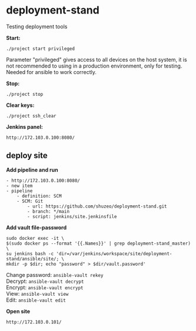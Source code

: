 # deployment-stand

Testing deployment tools

**Start:**

    ./project start privileged

Parameter "privileged" gives access to all devices on the host system, it is not recommended to using in a production environment, only for testing. Needed for ansible to work correctly.

**Stop:**

    ./project stop

**Clear keys:**

    ./project ssh_clear

**Jenkins panel:**

    http://172.103.0.100:8080/
    
## deploy site    

**Add pipeline and run**

    - http://172.103.0.100:8080/
    - new item
    - pipeline
        - definition: SCM
        - SCM: Git
            - url: https://github.com/shuzeo/deployment-stand.git
            - branch: */main
            - script: jenkins/site.jenkinsfile

**Add vault file-password**

    sudo docker exec -it \
    $(sudo docker ps --format '{{.Names}}' | grep deployment-stand_master) \
    su jenkins bash -c 'dir=/var/jenkins/workspace/site/deployment-stand/ansible/site/; \
    mkdir -p $dir; echo "password" > $dir/vault.password'
    
Change password: `ansible-vault rekey`  
Decrypt: `ansible-vault decrypt`  
Encrypt: `ansible-vault encrypt`  
View: `ansible-vault view`  
Edit: `ansible-vault edit`
            
**Open site**

    http://172.103.0.101/            